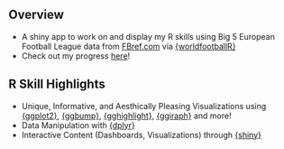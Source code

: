 ## Overview
- A shiny app to work on and display my R skills using Big 5 European Football League data from [FBref.com](https://fbref.com/en/comps/Big5/Big-5-European-Leagues-Stats) via [{worldfootballR}](https://github.com/JaseZiv/worldfootballR)
- Check out my progress [here](https://jrkroymann10.shinyapps.io/big5_dashboards/?_ga=2.69260051.269743627.1643918368-374191347.1640971731)!


## R Skill Highlights
- Unique, Informative, and Aesthically Pleasing Visualizations using [{ggplot2}](https://ggplot2.tidyverse.org/), [{ggbump}](https://github.com/davidsjoberg/ggbump), [{gghighlight}](https://github.com/yutannihilation/gghighlight), [{ggiraph}](https://davidgohel.github.io/ggiraph/index.html) and more!
- Data Manipulation with [{dplyr}](https://dplyr.tidyverse.org/)
- Interactive Content (Dashboards, Visualizations) through [{shiny}](https://shiny.rstudio.com/)
